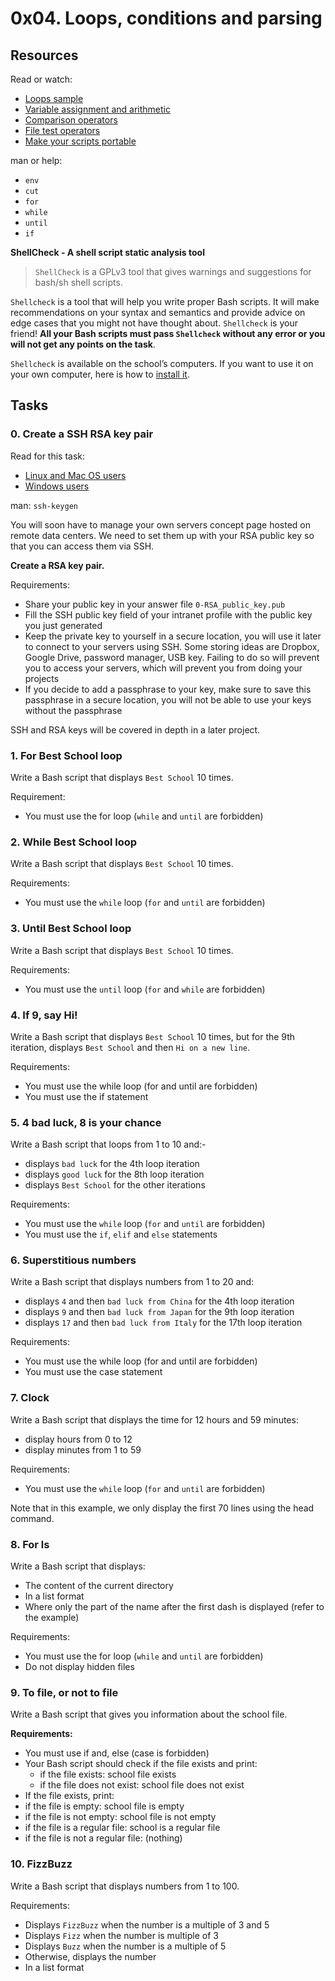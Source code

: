 # 0x04. Loops, conditions and parsing

## Resources

Read or watch:

-   [Loops sample](https://intranet.alxswe.com/rltoken/wT98UJfv_E2tk4yP9PcLLw)
-   [Variable assignment and arithmetic](https://intranet.alxswe.com/rltoken/olvOKX699pq50rkHRE5cSA)
-   [Comparison operators](https://intranet.alxswe.com/rltoken/HxohzllkOWh0t4dy_HptIQ)
-   [File test operators](https://intranet.alxswe.com/rltoken/g8of2ABPEJfCNtPrDQaqVw)
-   [Make your scripts portable](https://intranet.alxswe.com/rltoken/O0Ay21p7tDhfLMsYbtAKug)

man or help:

-   `env`
-   `cut`
-   `for`
-   `while`
-   `until`
-   `if`

**ShellCheck - A shell script static analysis tool**

> `ShellCheck` is a GPLv3 tool that gives warnings and suggestions for bash/sh shell scripts.

`Shellcheck` is a tool that will help you write proper Bash scripts. It will make recommendations on your syntax and semantics and provide advice on edge cases that you might not have thought about. `Shellcheck` is your friend! **All your Bash scripts must pass `Shellcheck` without any error or you will not get any points on the task**.

`Shellcheck` is available on the school’s computers. If you want to use it on your own computer, here is how to [install it](https://intranet.alxswe.com/rltoken/jbz0_-i3TV3WpKgxhyrtpA).

## Tasks

### 0. Create a SSH RSA key pair

Read for this task:

-   [Linux and Mac OS users](https://intranet.alxswe.com/rltoken/Cy1plV2eR3VphjPqliXB8A)
-   [Windows users](https://intranet.alxswe.com/rltoken/PXriGT0IKaSXC7L5l0CVag)

man: `ssh-keygen`

You will soon have to manage your own servers concept page hosted on remote data centers. We need to set them up with your RSA public key so that you can access them via SSH.

**Create a RSA key pair.**

Requirements:

-   Share your public key in your answer file `0-RSA_public_key.pub`
-   Fill the SSH public key field of your intranet profile with the public key you just generated
-   Keep the private key to yourself in a secure location, you will use it later to connect to your servers using SSH. Some storing ideas are Dropbox, Google Drive, password manager, USB key. Failing to do so will prevent you to access your servers, which will prevent you from doing your projects
-   If you decide to add a passphrase to your key, make sure to save this passphrase in a secure location, you will not be able to use your keys without the passphrase

SSH and RSA keys will be covered in depth in a later project.

### 1. For Best School loop

Write a Bash script that displays `Best School` 10 times.

Requirement:

-   You must use the for loop (`while` and `until` are forbidden)

### 2. While Best School loop

Write a Bash script that displays `Best School` 10 times.

Requirements:

-   You must use the `while` loop (`for` and `until` are forbidden)

### 3. Until Best School loop

Write a Bash script that displays `Best School` 10 times.

Requirements:

-   You must use the `until` loop (`for` and `while` are forbidden)

### 4. If 9, say Hi!

Write a Bash script that displays `Best School` 10 times, but for the 9th iteration, displays `Best School` and then `Hi on a new line`.

Requirements:

-   You must use the while loop (for and until are forbidden)
-   You must use the if statement

### 5. 4 bad luck, 8 is your chance

Write a Bash script that loops from 1 to 10 and:-

-   displays `bad luck` for the 4th loop iteration
-   displays `good luck` for the 8th loop iteration
-   displays `Best School` for the other iterations

Requirements:

-   You must use the `while` loop (`for` and `until` are forbidden)
-   You must use the `if`, `elif` and `else` statements

### 6. Superstitious numbers

Write a Bash script that displays numbers from 1 to 20 and:

-   displays `4` and then `bad luck from China` for the 4th loop iteration
-   displays `9` and then `bad luck from Japan` for the 9th loop iteration
-   displays `17` and then `bad luck from Italy` for the 17th loop iteration

Requirements:

-   You must use the while loop (for and until are forbidden)
-   You must use the case statement

### 7. Clock

Write a Bash script that displays the time for 12 hours and 59 minutes:

-   display hours from 0 to 12
-   display minutes from 1 to 59

Requirements:

-   You must use the `while` loop (`for` and `until` are forbidden)

Note that in this example, we only display the first 70 lines using the head command.

### 8. For ls

Write a Bash script that displays:

-   The content of the current directory
-   In a list format
-   Where only the part of the name after the first dash is displayed (refer to the example)

Requirements:

-   You must use the for loop (`while` and `until` are forbidden)
-   Do not display hidden files

### 9. To file, or not to file

Write a Bash script that gives you information about the school file.

**Requirements:**

-   You must use if and, else (case is forbidden)
-   Your Bash script should check if the file exists and print:
    -   if the file exists: school file exists
    -   if the file does not exist: school file does not exist
-   If the file exists, print:
-   if the file is empty: school file is empty
-   if the file is not empty: school file is not empty
-   if the file is a regular file: school is a regular file
-   if the file is not a regular file: (nothing)

### 10. FizzBuzz

Write a Bash script that displays numbers from 1 to 100.

Requirements:

-   Displays `FizzBuzz` when the number is a multiple of 3 and 5
-   Displays `Fizz` when the number is multiple of 3
-   Displays `Buzz` when the number is a multiple of 5
-   Otherwise, displays the number
-   In a list format
